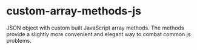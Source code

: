 # custom-array-methods-js
JSON object with custom built JavaScript array methods. The methods provide a slightly more convenient and elegant way to combat common js problems.
